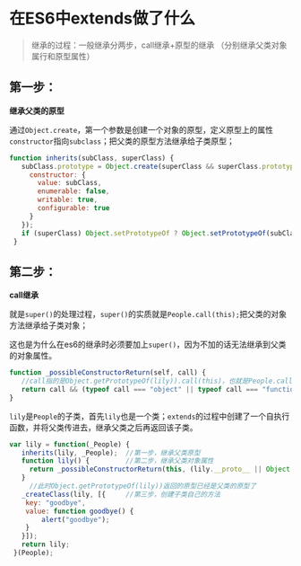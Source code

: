# 在ES6中extends做了什么

> 继承的过程：一般继承分两步，call继承+原型的继承 （分别继承父类对象属行和原型属性）

## 第一步：

**继承父类的原型**

通过`Object.create`，第一个参数是创建一个对象的原型，定义原型上的属性`constructor`指向`subclass`；把父类的原型方法继承给子类原型；

```js
function inherits(subClass, superClass) {
   subClass.prototype = Object.create(superClass && superClass.prototype, {
     constructor: {
       value: subClass,
       enumerable: false,
       writable: true,
       configurable: true
     }
   });
   if (superClass) Object.setPrototypeOf ? Object.setPrototypeOf(subClass, superClass) : subClass.__proto__ = superClass;
 }
```

## 第二步：

**call继承**

就是`super()`的处理过程，`super()`的实质就是`People.call(this);`把父类的对象方法继承给子类对象；

这也是为什么在es6的继承时必须要加上`super()`，因为不加的话无法继承到父类的对象属性。

```js
function _possibleConstructorReturn(self, call) { 
   //call指的是Object.getPrototypeOf(lily)).call(this)，也就是People.call(this)
   return call && (typeof call === "object" || typeof call === "function") ? call : self;
}
```

`lily`是`People`的子类，首先`lily`也是一个类；`extends`的过程中创建了一个自执行函数，并将父类传进去，继承父类之后再返回该子类。

```js
var lily = function(_People) {
   inherits(lily, _People);  //第一步，继承父类原型
   function lily() {         //第二步，继承父类对象属性
     return _possibleConstructorReturn(this, (lily.__proto__ || Object.getPrototypeOf(lily)).call(this));
   }
     //此时Object.getPrototypeOf(lily))返回的原型已经是父类的原型了
   _createClass(lily, [{     //第三步，创建子类自己的方法
    key: "goodbye",
    value: function goodbye() {
    	alert("goodbye");
    }
   }]);
   return lily;
 }(People);
```

